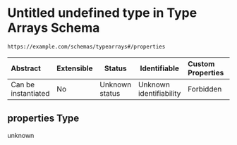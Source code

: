 # Untitled undefined type in Type Arrays Schema

```txt
https://example.com/schemas/typearrays#/properties
```




| Abstract            | Extensible | Status         | Identifiable            | Custom Properties | Additional Properties | Access Restrictions | Defined In                                                                                     |
| :------------------ | ---------- | -------------- | ----------------------- | :---------------- | --------------------- | ------------------- | ---------------------------------------------------------------------------------------------- |
| Can be instantiated | No         | Unknown status | Unknown identifiability | Forbidden         | Allowed               | none                | [typearrays.schema.json\*](../generated-schemas/typearrays.schema.json "open original schema") |

## properties Type

unknown
